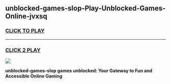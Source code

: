 
## unblocked-games-slop-Play-Unblocked-Games-Online-jvxsq
<h3>
<a href="https://premium76.site?title=unblocked-games-slop&ref=25A">CLICK TO PLAY</a></h3>
<hr>

<h3>
<a href="https://premium76.site?title=unblocked-games-slop&ref=25A">CLICK 2 PLAY</a>
  
</h3>

<a href="https://premium76.site?title=unblocked-games-slop&ref=25A"><img src="https://clearcache.store/games.png"></a>


**unblocked-games-slop games unblocked: Your Gateway to Fun and Accessible Online Gaming**
